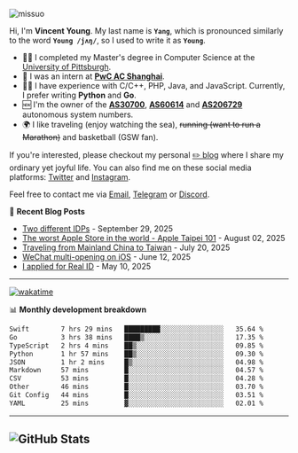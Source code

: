 <p align="left"> <img src="https://komarev.com/ghpvc/?username=missuo&label=Profile%20views&color=0e75b6&style=flat" alt="missuo" /> </p>

Hi, I'm **Vincent Young**. My last name is **`Yang`**, which is pronounced similarly to the word **`Young /jʌŋ/`**, so I used to write it as **`Young`**.

- 👨‍🎓 I completed my Master's degree in Computer Science at the [University of Pittsburgh](https://www.pitt.edu).
- 💼 I was an intern at **[PwC AC Shanghai](https://www.linkedin.com/company/pwc-ac-shanghai/)**.
- 👨‍💻 I have experience with C/C++, PHP, Java, and JavaScript. Currently, I prefer writing **Python** and **Go**.
- 🆕 I'm the owner of the **[AS30700](https://bgp.tools/as/30700)**, **[AS60614](https://bgp.tools/as/60614)** and **[AS206729](https://bgp.tools/as/206729)** autonomous system numbers.
- 🌍 I like traveling (enjoy watching the sea), ~~running (want to run a Marathon)~~ and basketball (GSW fan).

If you're interested, please checkout my personal [✏️ blog](https://missuo.me/) where I share my ordinary yet joyful life. You can also find me on these social media platforms: [Twitter](https://twitter.com/m1ssuo) and [Instagram](https://www.instagram.com/missuo.me).

Feel free to contact me via [Email](mailto:me@owo.nz), [Telegram](https://t.me/missuo) or [Discord](https://discordapp.com/users/missuo#7448).

📝 **Recent Blog Posts**
- [Two different IDPs](https://missuo.me/posts/idp/) - September 29, 2025
- [The worst Apple Store in the world - Apple Taipei 101](https://missuo.me/posts/taipei-101-apple-store/) - August 02, 2025
- [Traveling from Mainland China to Taiwan](https://missuo.me/posts/china-to-taiwan/) - July 20, 2025
- [WeChat multi-opening on iOS](https://missuo.me/posts/wechat-ios-multi-open/) - June 12, 2025
- [I applied for Real ID](https://missuo.me/posts/real-id/) - May 10, 2025

-------

[![wakatime](https://wakatime.com/badge/user/c13cd961-40ca-417a-afb6-1f9ea8ac295c.svg)](https://wakatime.com/@missuo)

📊 **Monthly development breakdown**
<!--START_SECTION:waka-->

```txt
Swift        7 hrs 29 mins   █████████░░░░░░░░░░░░░░░░   35.64 %
Go           3 hrs 38 mins   ████▒░░░░░░░░░░░░░░░░░░░░   17.35 %
TypeScript   2 hrs 4 mins    ██▒░░░░░░░░░░░░░░░░░░░░░░   09.85 %
Python       1 hr 57 mins    ██▒░░░░░░░░░░░░░░░░░░░░░░   09.30 %
JSON         1 hr 2 mins     █▒░░░░░░░░░░░░░░░░░░░░░░░   04.98 %
Markdown     57 mins         █░░░░░░░░░░░░░░░░░░░░░░░░   04.57 %
CSV          53 mins         █░░░░░░░░░░░░░░░░░░░░░░░░   04.28 %
Other        46 mins         █░░░░░░░░░░░░░░░░░░░░░░░░   03.70 %
Git Config   44 mins         █░░░░░░░░░░░░░░░░░░░░░░░░   03.51 %
YAML         25 mins         ▓░░░░░░░░░░░░░░░░░░░░░░░░   02.01 %
```

<!--END_SECTION:waka-->

-------

![GitHub Stats](https://github-readme-stats-opal-alpha-76.vercel.app/api?username=missuo&show_icons=true&theme=transparent)
-------

